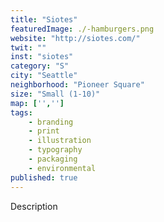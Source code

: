 ```yaml
---
title: "Siotes"
featuredImage: ./-hamburgers.png
website: "http://siotes.com/"
twit: ""
inst: "siotes"
category: "S"
city: "Seattle"
neighborhood: "Pioneer Square"
size: "Small (1-10)"
map: ['','']
tags:
    - branding
    - print
    - illustration
    - typography
    - packaging
    - environmental
published: true
---
```


Description
